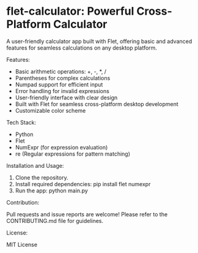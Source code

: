 # flet-calculator: Powerful Cross-Platform Calculator

A user-friendly calculator app built with Flet, offering basic and advanced features for seamless calculations on any desktop platform.

Features:

- Basic arithmetic operations: +, -, *, /
- Parentheses for complex calculations
- Numpad support for efficient input
- Error handling for invalid expressions
- User-friendly interface with clear design
- Built with Flet for seamless cross-platform desktop development
- Customizable color scheme


Tech Stack:

- Python
- Flet
- NumExpr (for expression evaluation)
- re (Regular expressions for pattern matching)


Installation and Usage:

1. Clone the repository.
2. Install required dependencies: pip install flet numexpr
3. Run the app: python main.py


Contribution:

Pull requests and issue reports are welcome! Please refer to the CONTRIBUTING.md file for guidelines.

License:

MIT License
